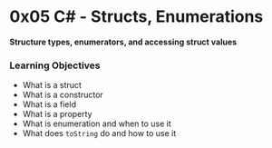# 0x05 C# - Structs, Enumerations


**Structure types, enumerators, and accessing struct values**


### Learning Objectives

* What is a struct
* What is a constructor
* What is a field
* What is a property
* What is enumeration and when to use it
* What does `toString` do and how to use it
